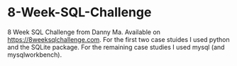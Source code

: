 # 8-Week-SQL-Challenge
8 Week SQL Challenge from Danny Ma. Available on https://8weeksqlchallenge.com. 
For the first two case stuides I used python and the SQLite package.
For the remaining case studies I used mysql (and mysqlworkbench). 
